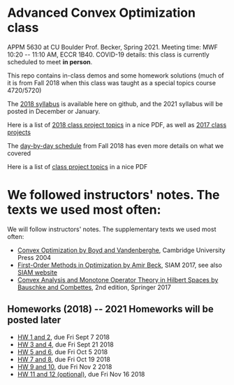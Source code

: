 # Advanced Convex Optimization class
APPM 5630 at CU Boulder
Prof. Becker, Spring 2021. Meeting time: MWF 10:20 -- 11:10 AM, ECCR 1B40.  COVID-19 details: this class is currently scheduled to meet **in person**.

This repo contains in-class demos and some homework solutions (much of it is from Fall 2018 when this class was taught as a special topics course 4720/5720)

The [2018 syllabus](APPM4720_5720_Fall2018_Syllabus.pdf) is available here on github, and the 2021 syllabus will be posted in December or January.

Here is a list of [2018 class project topics](SlideshowAllPresentations_4720Fall18.pdf) in a nice PDF, as well as [2017 class projects](https://amath.colorado.edu/faculty/becker/SlideshowAllPresentations_4720Spr17.pdf)

The [day-by-day schedule](Fall2018_day-by-day_schedule.pdf) from Fall 2018 has even more details on what we covered

Here is a list of [class project topics](SlideshowAllPresentations_4720Fall18.pdf) in a nice PDF

We followed instructors' notes. The texts we used most often:
=======
We will follow instructors' notes. The supplementary texts we used most often:
- [Convex Optimization by Boyd and Vandenberghe](http://www.stanford.edu/~boyd/cvxbook/), Cambridge University Press 2004
- [First-Order Methods in Optimization by Amir Beck](https://epubs.siam.org/doi/book/10.1137/1.9781611974997), SIAM 2017, see also [SIAM website](http://bookstore.siam.org/mo25/)
- [Convex Analysis and Monotone Operator Theory in Hilbert Spaces by Bauschke and Combettes](https://link.springer.com/book/10.1007%2F978-3-319-48311-5), 2nd edition, Springer 2017

## Homeworks (2018) -- 2021 Homeworks will be posted later
- [HW 1 and 2](Homeworks/appm47205720fall18homework01-02.pdf), due Fri Sept 7 2018
- [HW 3 and 4](Homeworks/appm47205720fall18homework03-4.pdf), due Fri Sept 21 2018
- [HW 5 and 6](Homeworks/appm47205720fall18homework05-6.pdf), due Fri Oct 5 2018
- [HW 7 and 8](Homeworks/appm47205720fall18homework07-8.pdf), due Fri Oct 19 2018
- [HW 9 and 10](Homeworks/appm47205720fall18homework09-10.pdf), due Fri Nov 2 2018
- [HW 11 and 12 (optional)](Homeworks/appm47205720fall18homework11-12.pdf), due Fri Nov 16 2018
